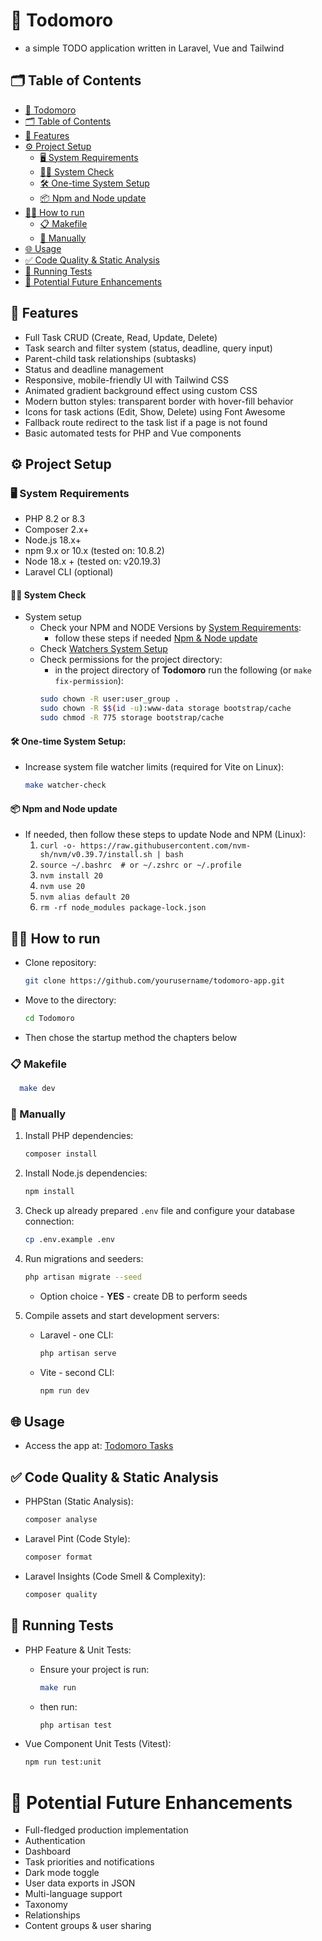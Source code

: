 # 🎯 Todomoro

- a simple TODO application written in Laravel, Vue and Tailwind

## 🗂️ Table of Contents

- [🎯 Todomoro](#-todomoro)
- [🗂️ Table of Contents](#-table-of-contents)
- [🌟 Features](#-features)
- [⚙️ Project Setup](#-project-setup)
    - [🖥️ System Requirements](#-system-requirements)
    - [🕵️‍♂️ System Check](#-system-check)
    - [🛠️ One-time System Setup](#-one-time-system-setup)
    - [📦 Npm and Node update](#-npm-and-node-update)
- [🏃‍♂️ How to run](#-how-to-run)
    - [📋 Makefile](#-makefile)
    - [🧩 Manually](#-manually)
- [🌐 Usage](#-usage)
- [✅ Code Quality & Static Analysis](#-code-quality--static-analysis)
- [🧪 Running Tests](#-running-tests)
- [🚀 Potential Future Enhancements](#-potential-future-enhancements)

## 🌟 Features

- Full Task CRUD (Create, Read, Update, Delete)
- Task search and filter system (status, deadline, query input)
- Parent-child task relationships (subtasks)
- Status and deadline management
- Responsive, mobile-friendly UI with Tailwind CSS
- Animated gradient background effect using custom CSS
- Modern button styles: transparent border with hover-fill behavior
- Icons for task actions (Edit, Show, Delete) using Font Awesome
- Fallback route redirect to the task list if a page is not found
- Basic automated tests for PHP and Vue components

## ⚙️ Project Setup

### 🖥️ System Requirements

* PHP 8.2 or 8.3
* Composer 2.x+
* Node.js 18.x+
* npm 9.x or 10.x (tested on: 10.8.2)
* Node 18.x + (tested on: v20.19.3)
* Laravel CLI (optional)

#### 🕵️‍♂️ System Check

- System setup
    - Check your NPM and NODE Versions by [System Requirements](#-system-requirements):
        - follow these steps if needed [Npm & Node update](#-npm-and-node-update)
    - Check [Watchers System Setup](#-one-time-system-setup)
    - Check permissions for the project directory:
        - in the project directory of **Todomoro** run the following (or `make fix-permission`):
      ```bash
      sudo chown -R user:user_group .
      sudo chown -R $$(id -u):www-data storage bootstrap/cache
      sudo chmod -R 775 storage bootstrap/cache
      ```

#### 🛠️ One-time System Setup:

- Increase system file watcher limits (required for Vite on Linux):
  ```bash
  make watcher-check
  ```

#### 📦 Npm and Node update

- If needed, then follow these steps to update Node and NPM (Linux):
    1. `curl -o- https://raw.githubusercontent.com/nvm-sh/nvm/v0.39.7/install.sh | bash`
    2. `source ~/.bashrc  # or ~/.zshrc or ~/.profile`
    3. `nvm install 20`
    4. `nvm use 20`
    5. `nvm alias default 20`
    6. `rm -rf node_modules package-lock.json`

## 🏃‍♂️ How to run

- Clone repository:
  ```bash
  git clone https://github.com/yourusername/todomoro-app.git
  ```
- Move to the directory:
  ```bash
  cd Todomoro
  ```
- Then chose the startup method the chapters below

### 📋 Makefile

  ```bash
    make dev
  ```

### 🧩 Manually

1. Install PHP dependencies:

   ```bash
   composer install
   ```

2. Install Node.js dependencies:

   ```bash
   npm install
   ```

3. Check up already prepared `.env` file and configure your database connection:
   ```bash
   cp .env.example .env
   ```

4. Run migrations and seeders:

   ```bash
   php artisan migrate --seed
   ```

    - Option choice - **YES** - create DB to perform seeds

5. Compile assets and start development servers:

    * Laravel - one CLI:

      ```bash
      php artisan serve
      ```

    * Vite - second CLI:

      ```bash
      npm run dev
      ```

## 🌐 Usage

- Access the app at: [Todomoro Tasks](http://localhost:8000/tasks)

## ✅ Code Quality & Static Analysis

- PHPStan (Static Analysis):

  ```bash
  composer analyse
  ```

- Laravel Pint (Code Style):

  ```bash
  composer format
  ```

- Laravel Insights (Code Smell & Complexity):

  ```bash
  composer quality
  ```

## 🧪 Running Tests

- PHP Feature & Unit Tests:
    - Ensure your project is run:
      ```bash
      make run
      ```
    - then run:
      ```bash
      php artisan test
      ```

- Vue Component Unit Tests (Vitest):

  ```bash
  npm run test:unit
  ```

# 🚀 Potential Future Enhancements

- Full-fledged production implementation
- Authentication
- Dashboard
- Task priorities and notifications
- Dark mode toggle
- User data exports in JSON
- Multi-language support
- Taxonomy
- Relationships
- Content groups & user sharing
